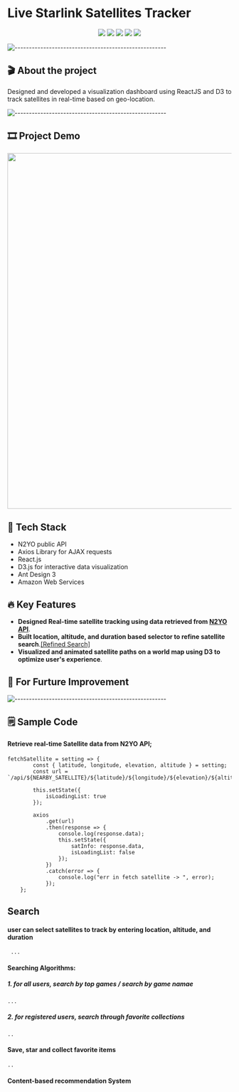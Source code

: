 # Live Starlink Satellites Tracker

<p align="center">
<img src="https://img.shields.io/badge/Backend-%20N2YO API%20-F6922B.svg">
<img src="https://img.shields.io/badge/Frontend-%20 React.js%20-43dcf2.svg">
<img src="https://img.shields.io/badge/DataVisualization-D3.js%20-ec63a8.svg">
<img src="https://img.shields.io/badge/UI Library-%20 Ant Design %20-3de540.svg">
<img src="https://img.shields.io/badge/Deployment-%20AWS EC2%20-DDC7FC.svg">
</p>

![-----------------------------------------------------](https://raw.githubusercontent.com/andreasbm/readme/master/assets/lines/rainbow.png)

## 🎬 About the project
<p align="justify"> 
  Designed and developed a visualization dashboard using ReactJS and D3 to track satellites in real-time based on geo-location.
</p>

![-----------------------------------------------------](https://raw.githubusercontent.com/andreasbm/readme/master/assets/lines/rainbow.png)

## :film_strip: Project Demo

<p align="center">
<img src="https://user-images.githubusercontent.com/78308927/132065268-4c18aed3-baf8-43d4-ba3f-baf75017688a.gif" width="800"/>
</p>

## 🤖 Tech Stack

* N2YO public API
* Axios Library for AJAX requests
* React.js
* D3.js for interactive data visualization
* Ant Design 3
* Amazon Web Services

## :fire: Key Features

<p align="justify"> 
 
</p>

- **Designed Real-time satellite tracking using data retrieved from [N2YO API](https://www.n2yo.com/api/)**.
- **Built location, altitude, and duration based selector to refine satellite search**.[[Refined Search]](#search)
- **Visualized and animated satellite paths on a world map using D3 to optimize user's experience**.

## :seedling: For Furture Improvement

![-----------------------------------------------------](https://raw.githubusercontent.com/andreasbm/readme/master/assets/lines/rainbow.png)
## :spiral_notepad: Sample Code

#### Retrieve real-time Satellite data from N2YO API;
```
fetchSatellite = setting => {
        const { latitude, longitude, elevation, altitude } = setting;
        const url = `/api/${NEARBY_SATELLITE}/${latitude}/${longitude}/${elevation}/${altitude}/${STARLINK_CATEGORY}/&apiKey=${SAT_API_KEY}`;

        this.setState({
            isLoadingList: true
        });

        axios
            .get(url)
            .then(response => {
                console.log(response.data);
                this.setState({
                    satInfo: response.data,
                    isLoadingList: false
                });
            })
            .catch(error => {
                console.log("err in fetch satellite -> ", error);
            });
    };
```
## Search
#### user can select satellites to track by entering location, altitude, and duration
```
 ...
```

#### Searching Algorithms: 
  ##### 1. for all users, search by top games / search by game namae
  ```
  ...
  ```
  
  ##### 2. for registered users, search through favorite collections
```
..
```

#### Save, star and collect favorite items 

```
..
```

#### Content-based recommendation System
  
```
```





